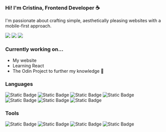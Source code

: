 ### Hi! I'm Cristina, Frontend Developer ☕</h2>

I'm passionate about crafting simple, aesthetically pleasing websites with a mobile-first approach.

<a href="https://linkedin.com/in/cristinacoding" target="_blank"><img src="https://img.shields.io/badge/LinkedIn-e2e8f0?style=for-the-badge"></a>
<a href="mailto:cristinacoding@gmail.com" target="_blank"><img src="https://img.shields.io/badge/Email_me-e2e8f0?style=for-the-badge"></a>
<a href="https://cristinacoding.github.io" target="_blank"><img src="https://img.shields.io/badge/Visit_my_website_🡪-e2e8f0?style=for-the-badge"></a>


### Currently working on...
- My website
- Learning React
- The Odin Project to further my knowledge 🚀

### Languages
![Static Badge](https://img.shields.io/badge/HTML-e2e8f0?style=for-the-badge&logo=html5&logoColor=black)
![Static Badge](https://img.shields.io/badge/CSS-e2e8f0?style=for-the-badge&logo=css3&logoColor=black)
![Static Badge](https://img.shields.io/badge/JavaScript-e2e8f0?style=for-the-badge&logo=javascript&logoColor=black)
![Static Badge](https://img.shields.io/badge/Bootstrap-e2e8f0?style=for-the-badge&logo=bootstrap&logoColor=black)
![Static Badge](https://img.shields.io/badge/Tailwind-e2e8f0?style=for-the-badge&logo=tailwindcss&logoColor=black)
![Static Badge](https://img.shields.io/badge/React-e2e8f0?style=for-the-badge&logo=react&logoColor=black)
![Static Badge](https://img.shields.io/badge/SQL-e2e8f0?style=for-the-badge&logo=mysql&logoColor=black)

### Tools
![Static Badge](https://img.shields.io/badge/Figma-e2e8f0?style=for-the-badge&logo=figma&logoColor=black)
![Static Badge](https://img.shields.io/badge/Wordpress-e2e8f0?style=for-the-badge&logo=wordpress&logoColor=black)
![Static Badge](https://img.shields.io/badge/Elementor-e2e8f0?style=for-the-badge&logo=elementor&logoColor=black)
![Static Badge](https://img.shields.io/badge/VSCODE-e2e8f0?style=for-the-badge&logo=visualstudiocode&logoColor=black)
